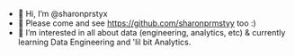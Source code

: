 - 👋 Hi, I’m @sharonprstyx
- 👀 Please come and see https://github.com/sharonprmstyy too :)
- 🌱 I’m interested in all about data (engineering, analytics, etc) & currently learning Data Engineering and 'lil bit Analytics.
<!---
sharonprmsty/sharonprmsty is a ✨ special ✨ repository because its `README.md` (this file) appears on your GitHub profile.
You can click the Preview link to take a look at your changes.
--->
